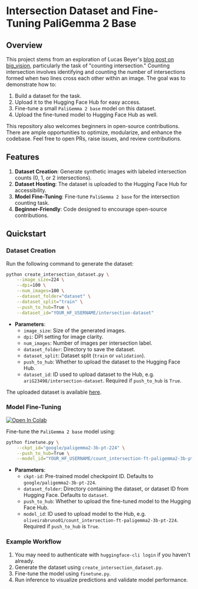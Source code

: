 # Intersection Dataset and Fine-Tuning PaliGemma 2 Base

## Overview
This project stems from an exploration of Lucas Beyer's [blog post on big_vision](https://lucasb.eyer.be/articles/bv_tuto.html), particularly the task of "counting intersection." Counting intersection involves identifying and counting the number of intersections formed when two lines cross each other within an image. The goal was to demonstrate how to:

1. Build a dataset for the task.
2. Upload it to the Hugging Face Hub for easy access.
3. Fine-tune a small `PaliGemma 2 base` model on this dataset.
4. Upload the fine-tuned model to Hugging Face Hub as well.

This repository also welcomes beginners in open-source contributions. There are ample opportunities to optimize, modularize, and enhance the codebase. Feel free to open PRs, raise issues, and review contributions.

## Features
1. **Dataset Creation**: Generate synthetic images with labeled intersection counts (0, 1, or 2 intersections).
2. **Dataset Hosting**: The dataset is uploaded to the Hugging Face Hub for accessibility.
3. **Model Fine-Tuning**: Fine-tune `PaliGemma 2 base` for the intersection counting task.
4. **Beginner-Friendly**: Code designed to encourage open-source contributions.

## Quickstart

### Dataset Creation
Run the following command to generate the dataset:

```bash
python create_intersection_dataset.py \
    --image_size=224 \
    --dpi=100 \
    --num_images=100 \
    --dataset_folder="dataset" \
    --dataset_split="train" \
    --push_to_hub=True \
    --dataset_id="YOUR_HF_USERNAME/intersection-dataset"
```

- **Parameters**:
  - `image_size`: Size of the generated images.
  - `dpi`: DPI setting for image clarity.
  - `num_images`: Number of images per intersection label.
  - `dataset_folder`: Directory to save the dataset.
  - `dataset_split`: Dataset split (`train` or `validation`).
  - `push_to_hub`: Whether to upload the dataset to the Hugging Face Hub.
  - `dataset_id`: ID used to upload dataset to the Hub, e.g. `ariG23498/intersection-dataset`. Required if `push_to_hub` is `True`.

The uploaded dataset is available [here](https://huggingface.co/datasets/ariG23498/intersection-dataset).

### Model Fine-Tuning
<a target="_blank" href="https://colab.research.google.com/github/ariG23498/fine-tune-paligemma/blob/main/count_intersection/finetune.ipynb">
  <img src="https://colab.research.google.com/assets/colab-badge.svg" alt="Open In Colab"/>
</a>

Fine-tune the `PaliGemma 2 base` model using:

```bash
python finetune.py \
    --ckpt_id="google/paligemma2-3b-pt-224" \
    --push_to_hub=True \
    --model_id="YOUR_HF_USERNAME/count_intersection-ft-paligemma2-3b-pt-224"
```

- **Parameters**:
  - `ckpt-id`: Pre-trained model checkpoint ID. Defaults to `google/paligemma2-3b-pt-224`.
  - `dataset_folder`: Directory containing the dataset, or dataset ID from Hugging Face. Defaults to `dataset`. 
  - `push_to_hub`: Whether to upload the fine-tuned model to the Hugging Face Hub.
  - `model_id`: ID used to upload model to the Hub, e.g. `oliveirabruno01/count_intersection-ft-paligemma2-3b-pt-224`. Required if `push_to_hub` is `True`.

### Example Workflow
1. You may need to authenticate with `huggingface-cli login` if you haven't already. 
2. Generate the dataset using `create_intersection_dataset.py`.
3. Fine-tune the model using `finetune.py`.
4. Run inference to visualize predictions and validate model performance.
